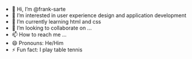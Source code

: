 - 👋 Hi, I’m @frank-sarte
- 👀 I’m interested in user experience design and application development
- 🌱 I’m currently learning html and css
- 💞️ I’m looking to collaborate on ...
- 📫 How to reach me ...
- 😄 Pronouns: He/Him
- ⚡ Fun fact: I play table tennis

<!---
frank-sarte/frank-sarte is a ✨ special ✨ repository because its `README.md` (this file) appears on your GitHub profile.
You can click the Preview link to take a look at your changes.
--->
